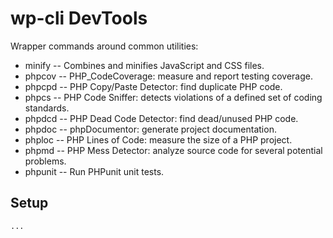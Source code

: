 # wp-cli DevTools

Wrapper commands around common utilities:

* minify -- Combines and minifies JavaScript and CSS files.
* phpcov --  PHP_CodeCoverage: measure and report testing coverage.
* phpcpd -- PHP Copy/Paste Detector: find duplicate PHP code.
* phpcs -- PHP Code Sniffer: detects violations of a defined set of coding standards.
* phpdcd -- PHP Dead Code Detector: find dead/unused PHP code.
* phpdoc -- phpDocumentor: generate project documentation.
* phploc -- PHP Lines of Code: measure the size of a PHP project.
* phpmd -- PHP Mess Detector: analyze source code for several potential problems.
* phpunit -- Run PHPunit unit tests.

## Setup

```
...
```